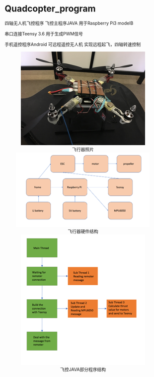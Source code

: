 # Quadcopter_program
四轴无人机飞控程序
飞控主程序JAVA 用于Raspberry Pi3 modelB

串口连接Teensy 3.6 用于生成PWM信号

手机遥控程序Android 可远程遥控无人机 实现远程起飞，四轴转速控制

<div align=center><img width="400" height="300" src="https://github.com/everpast/Quadcopter_program-/raw/master/photos_of_quadcopter/quadcopter.png"/>
</div>

<div align=center>飞行器照片
</div>

<div align=center><img width="430" height="240" src="https://github.com/everpast/Quadcopter_program-/raw/master/photos_of_structure/Integral_structure.png"/>
</div>

<div align=center>飞行器硬件结构
</div>

<div align=center><img width="400" height="420" src="https://github.com/everpast/Quadcopter_program-/raw/master/photos_of_structure/program_structure.png"/>
</div>

<div align=center>飞控JAVA部分程序结构
</div>
